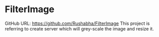 # FilterImage

GitHub URL: https://github.com/Rushabha/FilterImage
This project is referring to create server which will grey-scale the image and resize it. 
